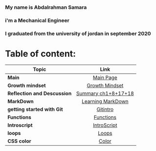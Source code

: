 ### My name is Abdalrahman Samara
### i'm a Mechanical Engineer
### I graduated from the university of jordan in september 2020
# Table of content:

| Topic   |      Link      |
|----------|:-------------:|
| **Main** | [Main Page](https://abdalrahmansamara.github.io/reading-notes/) |
| **Growth mindset** |    [Growth Mindset](https://abdalrahmansamara.github.io/reading-notes/mindset)   |
 **Reflection and Descussion** | [Summary ch1+8+17+18](Reflection_and_Discussion.md)
 **MarkDown** | [Learning MarkDown](LearingMarkdown.md)
 **getting started with Git** | [Gitintro](gitintro.md)
**Functions** | [Functions](functions.md)
**Introscript** | [IntroScript](summary6.md)
**loops** | [Loops](summary7.md)
**CSS color** | [Color](color.md)
